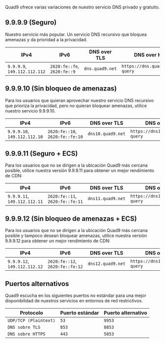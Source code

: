Quad9 ofrece varias variaciones de nuestro servicio DNS privado y gratuito.

## 9.9.9.9 (Seguro)

Nuestro servicio más popular. Un servicio DNS recursivo que bloquea amenazas y da prioridad a la privacidad.

| IPv4                        | IPv6                             | DNS over TLS    | DNS over HTTPS |
| --------------------------- | -------------------------------- | --------------- | -------------- |
| `9.9.9.9`, `149.112.112.112`| `2620:fe::fe`, `2620:fe::9`      | `dns.quad9.net` | `https://dns.quad9.net/dns-query` |

## 9.9.9.10 (Sin bloqueo de amenazas)

Para los usuarios que quieran aprovechar nuestro servicio DNS recursivo que prioriza la privacidad, pero no quieran bloquear amenazas, utilice nuestro servicio 9.9.9.10.

| IPv4                        | IPv6                             | DNS over TLS    | DNS over HTTPS |
| --------------------------- | -------------------------------- | --------------- | -------------- |
| `9.9.9.10`, `149.112.112.10`| `2620:fe::10`, `2620:fe::fe:10`  | `dns10.quad9.net` | `https://dns10.quad9.net/dns-query` |

## 9.9.9.11 (Seguro + ECS)

Para los usuarios que no se dirigen a la ubicación Quad9 más cercana posible, utilice nuestra versión 9.9.9.11 para obtener un mejor rendimiento de CDN:


| IPv4                        | IPv6                             | DNS over TLS    | DNS over HTTPS |
| --------------------------- | -------------------------------- | --------------- | -------------- |
| `9.9.9.11`, `149.112.112.11`| `2620:fe::11`, `2620:fe::fe:11`  | `dns11.quad9.net` | `https://dns11.quad9.net/dns-query` |

## 9.9.9.12 (Sin bloqueo de amenazas + ECS)

Para los usuarios que no se dirigen a la ubicación Quad9 más cercana posible y tampoco desean bloquear amenazas, utilice nuestra versión 9.9.9.12 para obtener un mejor rendimiento de CDN:

| IPv4                        | IPv6                             | DNS over TLS    | DNS over HTTPS |
| --------------------------- | -------------------------------- | --------------- | -------------- |
| `9.9.9.12`, `149.112.112.12`| `2620:fe::12`, `2620:fe::fe:12`  | `dns12.quad9.net` | `https://dns12.quad9.net/dns-query` |

## Puertos alternativos

Quad9 escucha en los siguientes puertos no estándar para una mejor disponibilidad de nuestros servicios en entornos de red restrictivos.

| Protocolo | Puerto estándar | Puerto alternativo
| --------------------------- | ------------------ | ------------- | 
| `UDP/TCP (Plaintext)`       | `53`               | `9953` | 
| `DNS sobre TLS`              | `853`              | `8853` |
| `DNS sobre HTTPS`            | `443`              | `5053` |
